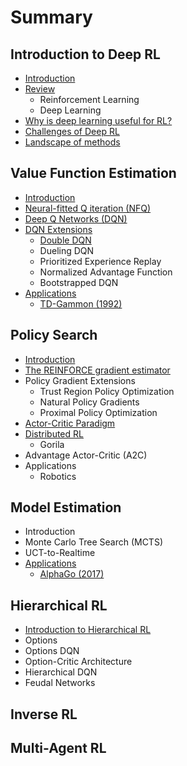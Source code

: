 # Summary

## Introduction to Deep RL

* [Introduction](README.md)
* [Review](recap-reinforcement-learning.md)
  * Reinforcement Learning
  * Deep Learning
* [Why is deep learning useful for RL?](neural-networks-in-rl.md)
* [Challenges of Deep RL](value-optimization.md)
* [Landscape of methods](landscape-of-deep-rl-methods.md)

## Value Function Estimation

* [Introduction](introduction-to-value-optimization.md)
* [Neural-fitted Q iteration \(NFQ\)](introduction-to-value-optimization/neural-fitted-q-iteration.md)
* [Deep Q Networks \(DQN\)](deep-q-networks.md)
* [DQN Extensions](dqn-variants.md)
  * [Double DQN](dqn-variants/double-dqn.md)
  * Dueling DQN
  * Prioritized Experience Replay
  * Normalized Advantage Function
  * Bootstrapped DQN
* [Applications](applications-td-gammon.md)
  * [TD-Gammon \(1992\)](applications-td-gammon/td-gammon.md)

## Policy Search

* [Introduction](policy-search/introduction.md)
* [The REINFORCE gradient estimator](policy-search/the-reinforce-gradient-estimator.md)
* Policy Gradient Extensions
  * Trust Region Policy Optimization
  * Natural Policy Gradients
  * Proximal Policy Optimization
* [Actor-Critic Paradigm](policy-search/actor-critic-paradigm.md)
* [Distributed RL](policy-search/distributed-learning.md)
  * Gorila
* Advantage Actor-Critic \(A2C\)
* Applications
  * Robotics

## Model Estimation

* Introduction
* Monte Carlo Tree Search \(MCTS\)
* UCT-to-Realtime
* [Applications](model-estimation/applications.md)
  * [AlphaGo \(2017\)](model-estimation/applications/alphago.md)

## Hierarchical RL

* [Introduction to Hierarchical RL](hierarchical-rl/introduction.md)
* Options
* Options DQN
* Option-Critic Architecture
* Hierarchical DQN
* Feudal Networks

## Inverse RL

## Multi-Agent RL


